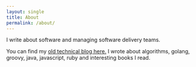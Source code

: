 ```yaml
---
layout: single
title: About
permalink: /about/
---
```


I write about software and managing software delivery teams.

You can find my [old technical blog here.](https://vaskoz.wordpress.com/) I wrote about algorithms, golang, groovy, java, javascript, ruby and interesting books I read.
